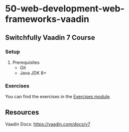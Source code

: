 # 50-web-development-web-frameworks-vaadin

## Switchfully Vaadin 7 Course

### Setup
1. Prerequisites
    * Git
    * Java JDK 8+

### Exercises
You can find the exercises in the [Exercises module](codelabs/README.md).

## Resources
Vaadin Docs: https://vaadin.com/docs/v7 
